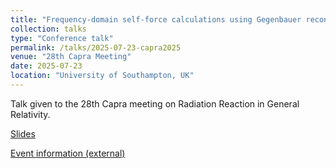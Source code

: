 ```yaml
---
title: "Frequency-domain self-force calculations using Gegenbauer reconstruction"
collection: talks
type: "Conference talk"
permalink: /talks/2025-07-23-capra2025
venue: "28th Capra Meeting"
date: 2025-07-23
location: "University of Southampton, UK"
---
```


Talk given to the 28th Capra meeting on Radiation Reaction in General Relativity.

[Slides](../files/capra2025.pdf)

[Event information (external)](https://www.caprameeting.org/capra-28)
